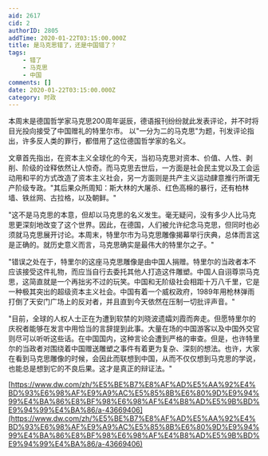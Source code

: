 ```yaml
---
aid: 2617
cid: 2
authorID: 2805
addTime: 2020-01-22T03:15:00.000Z
title: 是马克思错了，还是中国错了？
tags:
    - 错了
    - 马克思
    - 中国
comments: []
date: 2020-01-22T03:15:00.000Z
category: 时政
---
```


本周末是德国哲学家马克思200周年诞辰，德语报刊纷纷就此发表评论，并不时将目光投向接受了中国赠礼的特里尔市。 以"一分为二的马克思"为题，刊发评论指出，许多反人类的罪行，都借用了这位德国哲学家的名义。

文章首先指出，在资本主义全球化的今天，当初马克思对资本、价值、人性、剥削、阶级的诠释依然让人惊奇。而马克思去世后，一方面是社会民主党以及工会运动用和平的方式改造了资本主义社会，另一方面则是共产主义运动肆意推行所谓无产阶级专政。"其后果众所周知：斯大林的大屠杀、红色高棉的暴行，还有柏林墙、铁丝网、古拉格，以及朝鲜。"

"这不是马克思的本意，但却以马克思的名义发生。毫无疑问，没有多少人比马克思更深刻地改变了这个世界。因此，在德国，人们被允许纪念马克思，但同时也必须就马克思展开讨论。本周末，特里尔市为马克思雕像揭幕举行庆典，总体而言这是正确的。就历史意义而言，马克思确实是最伟大的特里尔之子。"

"错误之处在于，特里尔的这座马克思雕像是由中国人捐赠。特里尔的当政者本不应该接受这件礼物，而应当自行去委托其他人打造这件雕塑。中国人自诩尊崇马克思，这简直就是一个再拙劣不过的玩笑。中国和无阶级社会相距十万八千里，它是一种极其突出的超级资本主义社会。中国有着一个威权政府，1989年用枪林弹雨打倒了天安门广场上的反对者，并且直到今天依然在压制一切批评声音。"

"目前，全球的人权人士正在为遭到软禁的刘晓波遗孀刘霞而奔走。但愿特里尔的庆祝者能够在发言中用恰当的言辞提到此事。大量在场的中国游客以及中国外交官则尽可以听听这些话。在中国国内，这种言论会遭到严格的审查。但是，也许特里尔的当政者对围绕着中国赠送雕塑之事件有着更为复杂、深刻的想法。也许，大家在看到马克思雕像的时候，会因此而联想到中国，从而不仅仅想到马克思的学说，也能总是想到它的不良后果。这才是真正的辩证法。"

[https://www.dw.com/zh/%E5%BE%B7%E8%AF%AD%E5%AA%92%E4%BD%93%E6%98%AF%E9%A9%AC%E5%85%8B%E6%80%9D%E9%94%99%E4%BA%86%E8%BF%98%E6%98%AF%E4%B8%AD%E5%9B%BD%E9%94%99%E4%BA%86/a-43669406](https://www.dw.com/zh/%E5%BE%B7%E8%AF%AD%E5%AA%92%E4%BD%93%E6%98%AF%E9%A9%AC%E5%85%8B%E6%80%9D%E9%94%99%E4%BA%86%E8%BF%98%E6%98%AF%E4%B8%AD%E5%9B%BD%E9%94%99%E4%BA%86/a-43669406)
